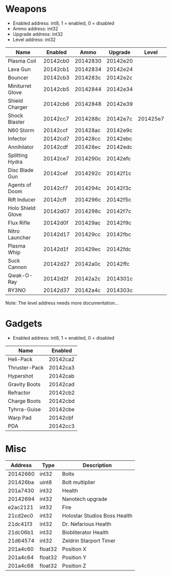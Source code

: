 # Weapons

* Enabled address: int8, 1 = enabled, 0 = disabled
* Ammo address: int32
* Upgrade address: int32
* Level address: int32

| Name              | Enabled  | Ammo     | Upgrade  | Level    |
| ----------------- | -------- | -------- | -------- | -------- |
| Plasma Coil       | 20142cb0 | 20142830 | 20142e20 |          |
| Lava Gun          | 20142cb1 | 20142834 | 20142e24 |          |
| Bouncer           | 20142cb3 | 2014283c | 20142e2c |          |
| Miniturret Glove  | 20142cb5 | 20142844 | 20142e34 |          |
| Shield Charger    | 20142cb6 | 20142848 | 20142e39 |          |
| Shock Blaster     | 20142cc7 | 2014288c | 20142e7c | 201425e7 |
| N60 Storm         | 20142ccf | 201428ac | 20142e9c |          |
| Infector          | 20142cd7 | 201428cc | 20142ebc |          |
| Annihilator       | 20142cdf | 201428ec | 20142edc |          |
| Splitting Hydra   | 20142ce7 | 2014290c | 20142efc |          |
| Disc Blade Gun    | 20142cef | 2014292c | 20142f1c |          |
| Agents of Doom    | 20142cf7 | 2014294c | 20142f3c |          |
| Rift Inducer      | 20142cff | 2014296c | 20142f5c |          |
| Holo Shield Glove | 20142d07 | 2014298c | 20142f7c |          |
| Flux Rifle        | 20142d0f | 201429ac | 20142f9c |          |
| Nitro Launcher    | 20142d17 | 201429cc | 20142fbc |          |
| Plasma Whip       | 20142d1f | 201429ec | 20142fdc |          |
| Suck Cannon       | 20142d27 | 20142a0c | 20142ffc |          |
| Qwak-O-Ray        | 20142d2f | 20142a2c | 2014301c |          |
| RY3NO             | 20142d37 | 20142a4c | 2014303c |          |

Note: The level address needs more documentation...

# Gadgets

* Enabled address: int8, 1 = enabled, 0 = disabled

| Name          | Enabled  |
| ------------- | -------- |
| Heli-Pack     | 20142ca2 |
| Thruster-Pack | 20142ca3 |
| Hypershot     | 20142cab |
| Gravity Boots | 20142cad |
| Refractor     | 20142cb2 |
| Charge Boots  | 20142cbd |
| Tyhrra-Guise  | 20142cbe |
| Warp Pad      | 20142cbf |
| PDA           | 20142cc3 |

# Misc

| Address  | Type    | Description                  |
| -------- | ------- | ---------------------------- |
| 20142660 | int32   | Bolts                        |
| 201426ba | uint8   | Bolt multiplier              |
| 201a7430 | int32   | Health                       |
| 20142694 | int32   | Nanotech upgrade             |
| e2ac2121 | int32   | Fire                         |
| 21cd2ec0 | int32   | Holostar Studios Boss Health |
| 21dc41f3 | int32   | Dr. Nefarious Health         |
| 21dc06b1 | int32   | Biobliterator Health         |
| 21d64574 | int32   | Zeldrin Starport Timer       |
| 201a4c60 | float32 | Position X                   |
| 201a4c64 | float32 | Position Y                   |
| 201a4c68 | float32 | Position Z                   |